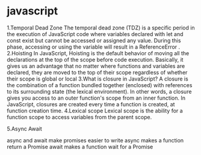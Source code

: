 # javascript

1.Temporal Dead Zone
The temporal dead zone (TDZ) is a specific period in the execution of JavaScript code where variables declared with let and const exist but cannot be accessed or assigned any value. During this phase, accessing or using the variable will result in a ReferenceError .
2.Hoisting
In JavaScript, Hoisting is the default behavior of moving all the declarations at the top of the scope before code execution. Basically, it gives us an advantage that no matter where functions and variables are declared, they are moved to the top of their scope regardless of whether their scope is global or local
3.What is closure in JavaScript? 
A closure is the combination of a function bundled together (enclosed) with references to its surrounding state (the lexical environment). In other words, a closure gives you access to an outer function's scope from an inner function. In JavaScript, closures are created every time a function is created, at function creation time.
4.Lexical scope 
Lexical scope is the ability for a function scope to access variables from the parent scope.

5.Async Await

async and await make promises easier to write
async makes a function return a Promise
await makes a function wait for a Promise
